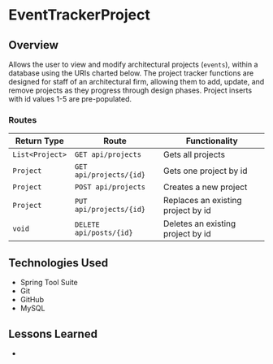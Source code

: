 # EventTrackerProject

## Overview

Allows the user to view and modify architectural projects (`events`), within a database using the URIs charted below. 
The project tracker functions are designed for staff of an architectural firm, allowing them to add, update, and remove 
projects as they progress through design phases. Project inserts with id values 1-5 are pre-populated.

### Routes

| Return Type      | Route                    | Functionality                      |
|------------------|--------------------------|------------------------------------|
| `List<Project>`  |`GET api/projects`        | Gets all projects                  |
| `Project`        |`GET api/projects/{id}`   | Gets one project by id             |
| `Project`        |`POST api/projects`       | Creates a new project              |
| `Project`        |`PUT api/projects/{id}`   | Replaces an existing project by id |
| `void`           |`DELETE api/posts/{id}`   | Deletes an existing project by id  |

## Technologies Used

- Spring Tool Suite
- Git
- GitHub
- MySQL

## Lessons Learned

- 

